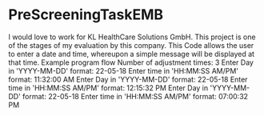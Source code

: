 # PreScreeningTaskEMB
I would love to work for KL HealthCare Solutions GmbH. This project is one of the stages of my evaluation by this company.  This Code allows the user to enter a date and time, whereupon a simple message will be displayed at that time. 
Example program flow
Number of adjustment times: 3
Enter Day in 'YYYY-MM-DD' format: 22-05-18 
Enter time in 'HH:MM:SS AM/PM' format: 11:32:00 AM
Enter Day in 'YYYY-MM-DD' format: 22-05-18
Enter time in 'HH:MM:SS AM/PM' format: 12:15:32 PM
Enter Day in 'YYYY-MM-DD' format: 22-05-18
Enter time in 'HH:MM:SS AM/PM' format: 07:00:32 PM
